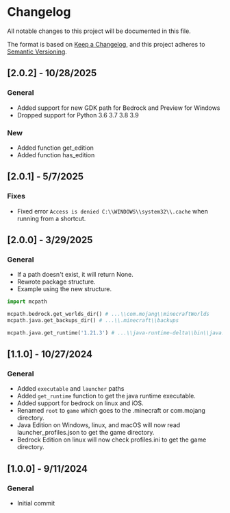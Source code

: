 # Changelog

All notable changes to this project will be documented in this file.

The format is based on [Keep a Changelog](https://keepachangelog.com/en/1.0.0/), and this project adheres to [Semantic Versioning](https://semver.org/spec/v2.0.0.html).

## [2.0.2] - 10/28/2025

### General

- Added support for new GDK path for Bedrock and Preview for Windows
- Dropped support for Python 3.6 3.7 3.8 3.9

### New

- Added function get_edition
- Added function has_edition

## [2.0.1] - 5/7/2025

### Fixes

- Fixed error `Access is denied C:\\WINDOWS\\system32\\.cache` when running from a shortcut.

## [2.0.0] - 3/29/2025

### General

- If a path doesn't exist, it will return None.
- Rewrote package structure.
- Example using the new structure.

```py
import mcpath

mcpath.bedrock.get_worlds_dir() # ...\\com.mojang\\minecraftWorlds
mcpath.java.get_backups_dir() # ...\\.minecraft\\backups

mcpath.java.get_runtime('1.21.3') # ...\\java-runtime-delta\\bin\\java.exe
```

## [1.1.0] - 10/27/2024

### General

- Added `executable` and `launcher` paths
- Added `get_runtime` function to get the java runtime executable.
- Added support for bedrock on linux and iOS.
- Renamed `root` to `game` which goes to the .minecraft or com.mojang directory.
- Java Edition on Windows, linux, and macOS will now read launcher_profiles.json to get the game directory.
- Bedrock Edition on linux will now check profiles.ini to get the game directory.

## [1.0.0] - 9/11/2024

### General

- Initial commit
